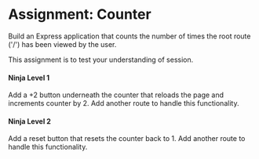 # Assignment: Counter

Build an Express application that counts the number of times the root route ('/') has been viewed by the user. 

This assignment is to test your understanding of session.

#### Ninja Level 1
Add a +2 button underneath the counter that reloads the page and increments counter by 2. Add another route to handle this functionality.

#### Ninja Level 2
Add a reset button that resets the counter back to 1. Add another route to handle this functionality.
